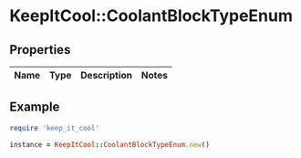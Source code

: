 # KeepItCool::CoolantBlockTypeEnum

## Properties

| Name | Type | Description | Notes |
| ---- | ---- | ----------- | ----- |

## Example

```ruby
require 'keep_it_cool'

instance = KeepItCool::CoolantBlockTypeEnum.new()
```

